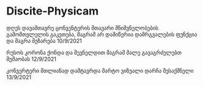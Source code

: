 # Discite-Physicam

 დღეს დავამთავრე ცონვენტერის მთავარი მნიშვნელობების გამომთვლელის გაკეთება, მაგრამ არ დამიწერია დამრგვალების ფუნქცია და მაგრა მეზარება 10/9/2021
 
 რუსოს კორონა ქონდა და შევნელდით მაგრამ მალე გავაგრძელებთ მუშაობას 12/9/2021
 
 კონვერტერი მთლიანად დამტავრდა მარტო ვიზუალი დარჩა შესაქმნელი 13/9/2021
